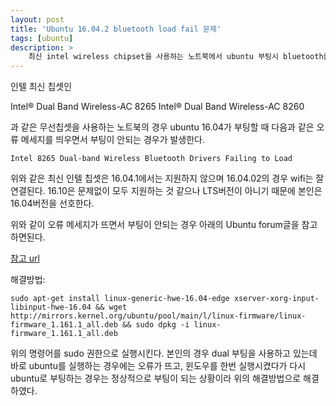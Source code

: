 ```yaml
---
layout: post
title: 'Ubuntu 16.04.2 bluetooth load fail 문제'
tags: [ubuntu]
description: >
    최신 intel wireless chipset을 사용하는 노트북에서 ubuntu 부팅시 bluetooth를 인식하지 못하는 문제 해결방법
---
```


인텔 최신 칩셋인

Intel® Dual Band Wireless-AC 8265
Intel® Dual Band Wireless-AC 8260 

과 같은 무선칩셋을 사용하는 노트북의 경우 ubuntu 16.04가 부팅할 때 다음과 같은 오류 메세지를 띄우면서 부팅이 안되는 경우가 발생한다. 

```
Intel 8265 Dual-band Wireless Bluetooth Drivers Failing to Load
```

위와 같은 최신 인텔 칩셋은 16.04.1에서는 지원하지 않으며 16.04.02의 경우 wifi는 잘 연결된다. 
16.10은 문제없이 모두 지원하는 것 같으나 LTS버전이 아니기 때문에 본인은 16.04버전을 선호한다. 

위와 같이 오류 메세지가 뜨면서 부팅이 안되는 경우 아래의 Ubuntu forum글을 참고하면된다. 

[참고 url](https://ubuntuforums.org/showthread.php?t=2354736)

해결방법:

```
sudo apt-get install linux-generic-hwe-16.04-edge xserver-xorg-input-libinput-hwe-16.04 && wget http://mirrors.kernel.org/ubuntu/pool/main/l/linux-firmware/linux-firmware_1.161.1_all.deb && sudo dpkg -i linux-firmware_1.161.1_all.deb
```

위의 명령어를 sudo 권한으로 실행시킨다. 본인의 경우 dual 부팅을 사용하고 있는데 바로 ubuntu를 실행하는 경우에는 오류가 뜨고, 윈도우를 한번 실행시켰다가 다시 ubuntu로 부팅하는 경우는 정상적으로 부팅이 되는 상황이라 위의 해결방법으로 해결하였다. 
